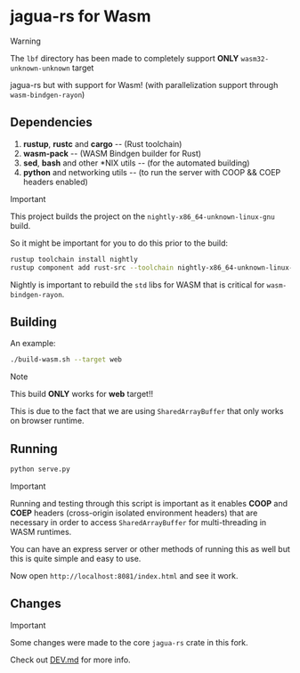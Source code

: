 # jagua-rs for Wasm

> [!WARNING]
> 
> The `lbf` directory has been made to completely support **ONLY** `wasm32-unknown-unknown` target 
> 

jagua-rs but with support for Wasm! (with parallelization support through `wasm-bindgen-rayon`)

## Dependencies 

1. **rustup**, **rustc** and **cargo** -- (Rust toolchain)
2. **wasm-pack** -- (WASM Bindgen builder for Rust)
3. **sed**, **bash** and other *NIX utils -- (for the automated building)
4. **python** and networking utils -- (to run the server with COOP && COEP headers enabled)

> [!IMPORTANT]
> 
> This project builds the project on the `nightly-x86_64-unknown-linux-gnu` build.
> 
> So it might be important for you to do this prior to the build:
> 
> ```bash 
> rustup toolchain install nightly
> rustup component add rust-src --toolchain nightly-x86_64-unknown-linux-gnu
> ```
> 
> Nightly is important to rebuild the `std` libs for WASM that is critical for `wasm-bindgen-rayon`.
> 

## Building

An example:

```bash 
./build-wasm.sh --target web
```

> [!NOTE]
> 
> This build **ONLY** works for **web** target!!
> 
> This is due to the fact that we are using `SharedArrayBuffer` that only works 
> on browser runtime.
> 


## Running

```bash 
python serve.py
```

> [!IMPORTANT]
> 
> Running and testing through this script is important as it enables **COOP** and **COEP** headers
> (cross-origin isolated environment headers) that are necessary in order to access `SharedArrayBuffer`
> for multi-threading in WASM runtimes.
> 

You can have an express server or other methods of running this as well but this is quite simple and easy to use.

Now open `http://localhost:8081/index.html` and see it work.

## Changes

> [!IMPORTANT]
> 
> Some changes were made to the core `jagua-rs` crate in this fork.
> 
> Check out [DEV.md](https://github.com/nots1dd/jagua-rs/tree/wasm-parallel/DEV.md) for more info.
> 
